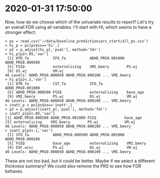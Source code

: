 # 2020-01-31 17:50:00

Now, how do we choose which of the univariate results to report? Let's try an
overall FDR using all variables. I'll start with HI, which seems to have a
stronger effect:

```
> ps = read.csv('~/data/baseline_prediction/prs_start/all_ps.csv')
> hi_p = ps[ps$sx=='hi',]
> p2 = p.adjust(hi_p[,'pval'], method='fdr')
> hi_p[p2<.05,'var']
 [1] ATR_fa           IFO_fa           ADHD_PRS0.001000 ADHD_PRS0.000500
 [5] FSIQ             externalizing    VMI.beery        PS.wj           
 [9] DS.wj            VM.wj           
46 Levels: ADHD_PRS0.000050 ADHD_PRS0.000100 ... VMI.beery
> hi_p[p2<.1,'var']
 [1] ATR_fa           CST_fa           IFO_fa           ADHD_PRS0.001000
 [5] ADHD_PRS0.000500 FSIQ             externalizing    base_age        
 [9] VMI.beery        PS.wj            DS.wj            VM.wj           
46 Levels: ADHD_PRS0.000050 ADHD_PRS0.000100 ... VMI.beery
> inatt_p = ps[ps$sx=='inatt',]
> p2 = p.adjust(inatt_p[,'pval'], method='fdr')
> inatt_p[p2<.05,'var']
[1] ADHD_PRS0.000500 ADHD_PRS0.001000 FSIQ             base_age        
[5] externalizing    VMI.beery        PS.wj            VM.wj           
46 Levels: ADHD_PRS0.000050 ADHD_PRS0.000100 ... VMI.beery
> inatt_p[p2<.1,'var']
 [1] IFO_fa           ADHD_PRS0.000500 ADHD_PRS0.001000 ADHD_PRS0.000100
 [5] FSIQ             base_age         externalizing    VMI.beery       
 [9] DSF.wisc         PS.wj            DS.wj            VM.wj           
46 Levels: ADHD_PRS0.000050 ADHD_PRS0.000100 ... VMI.beery
```

These are not too bad, but it could be better. Maybe if we select a different
thickness summary? We could also remove the PRS to see how FDR behaves.

